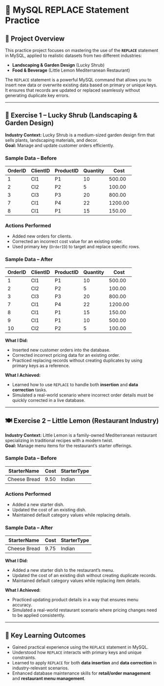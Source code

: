 # 🔄 MySQL REPLACE Statement Practice

## 📌 Project Overview
This practice project focuses on mastering the use of the **`REPLACE`** statement in MySQL, applied to realistic datasets from two different industries:  
- **Landscaping & Garden Design** (Lucky Shrub)  
- **Food & Beverage** (Little Lemon Mediterranean Restaurant)  

The `REPLACE` statement is a powerful MySQL command that allows you to insert new data or overwrite existing data based on primary or unique keys. It ensures that records are updated or replaced seamlessly without generating duplicate key errors.

---

## 🏢 Exercise 1 – Lucky Shrub (Landscaping & Garden Design)
**Industry Context:** Lucky Shrub is a medium-sized garden design firm that sells plants, landscaping materials, and decor.  
**Goal:** Manage and update customer orders efficiently.

### Sample Data – Before
| OrderID | ClientID | ProductID | Quantity | Cost   |
|---------|----------|-----------|----------|--------|
| 1       | Cl1      | P1        | 10       | 500.00 |
| 2       | Cl2      | P2        | 5        | 100.00 |
| 3       | Cl3      | P3        | 20       | 800.00 |
| 7       | Cl1      | P4        | 22       | 1200.00 |
| 8       | Cl1      | P1        | 15       | 150.00 |

### Actions Performed
- Added new orders for clients.
- Corrected an incorrect cost value for an existing order.
- Used primary key (`OrderID`) to target and replace specific rows.

### Sample Data – After
| OrderID | ClientID | ProductID | Quantity | Cost   |
|---------|----------|-----------|----------|--------|
| 1       | Cl1      | P1        | 10       | 500.00 |
| 2       | Cl2      | P2        | 5        | 100.00 |
| 3       | Cl3      | P3        | 20       | 800.00 |
| 7       | Cl1      | P4        | 22       | 1200.00 |
| 8       | Cl1      | P1        | 15       | 150.00 |
| 9       | Cl1      | P1        | 10       | 500.00 |
| 10      | Cl2      | P2        | 5        | 100.00 |

**What I Did:**
- Inserted new customer orders into the database.
- Corrected incorrect pricing data for an existing order.
- Practiced replacing records without creating duplicates by using primary keys as a reference.

**What I Achieved:**
- Learned how to use `REPLACE` to handle both **insertion** and **data correction** tasks.
- Simulated a real-world scenario where incorrect order details must be quickly corrected in a live database.

---

## 🍽 Exercise 2 – Little Lemon (Restaurant Industry)
**Industry Context:** Little Lemon is a family-owned Mediterranean restaurant specializing in traditional recipes with a modern twist.  
**Goal:** Manage menu items for the restaurant’s starter offerings.

### Sample Data – Before
| StarterName    | Cost | StarterType   |
|----------------|------|---------------|
| Cheese Bread   | 9.50 | Indian        |

### Actions Performed
- Added a new starter dish.
- Updated the cost of an existing dish.
- Maintained default category values while replacing details.

### Sample Data – After
| StarterName    | Cost | StarterType   |
|----------------|------|---------------|
| Cheese Bread   | 9.75 | Indian        |

**What I Did:**
- Added a new starter dish to the restaurant’s menu.
- Updated the cost of an existing dish without creating duplicate records.
- Maintained default category values while replacing item details.

**What I Achieved:**
- Practiced updating product details in a way that ensures menu accuracy.
- Simulated a real-world restaurant scenario where pricing changes need to be applied consistently.

---

## 🎯 Key Learning Outcomes
- Gained practical experience using the `REPLACE` statement in MySQL.
- Understood how `REPLACE` interacts with primary keys and unique constraints.
- Learned to apply `REPLACE` for both **data insertion** and **data correction** in industry-relevant scenarios.
- Enhanced database maintenance skills for **retail/order management** and **restaurant menu management**.
